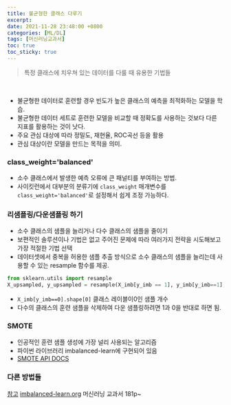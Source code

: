 ```yaml
---
title: 불균형한 클래스 다루기
excerpt: 
date: 2021-11-28 23:48:00 +0800
categories: [ML/DL]
tags: [머신러닝교과서]
toc: true
toc_sticky: true
---
```


> 특정 클래스에 치우쳐 있는 데이터를 다룰 때 유용한 기법들

<br>

* 불균형한 데이터로 훈련할 경우 빈도가 높은 클래스의 예측을 최적화하는 모델을 학습.<br>
* 불균형한 데이터 세트로 훈련한 모델을 비교할 때 정확도를 사용하는 것보다 다른 지표를 활용하는 것이 낫다.<br>
* 주요 관심 대상에 따라 정밀도, 재현율, ROC곡선 등을 활용<br>
* 관심 대상이란 모델을 만드는 목적을 의미.<br>

### class_weight='balanced'
* 소수 클래스에서 발생한 예측 오류에 큰 패널티를 부여하는 방법.<br>
* 사이킷런에서 대부분의 분류기에 `class_weight` 매개변수를 `class_weight='balanced'`로 설정해서 쉽게 조정 가능하다.<br>

### 리샘플링/다운샘플링 하기
* 소수 클래스의 샘플을 늘리거나 다수 클래스의 샘플을 줄이기<br>
* 보편적인 솔루션이나 기법은 없고 주어진 문제에 따라 여러가지 전략을 시도해보고 가장 적절한 기법 선택<br>
* 데이터셋에서 중복을 허용한 샘플 추출 방식으로 소수 클래스의 샘플을 늘리는데 사용할 수 있는 resample 함수를 제공.<br>

```python
from sklearn.utils import resample
X_upsampled, y_upsampled = resample(X_imb[y_imb == 1], y_imb[y_imb==1], replace=True, n_samples=X_imb[y_imb==0].shape[0], random_state=123)
```
* `X_imb[y_imb==0].shape[0]` 클래스 레이블이0인 샘플 개수<br>
* 다수의 클래스의 훈련 샘플을 삭제하여 다운 샘플링하려면 1과 0을 반대로 하면 됨.<br>

### SMOTE
* 인공적인 훈련 샘플 생성에 가장 널리 사용되는 알고리즘<br>
* 파이썬 라이브러리 imbalanced-learn에 구현되어 있음<br>
* [SMOTE API DOCS](https://imbalanced-learn.org/stable/references/generated/imblearn.over_sampling.SMOTE.html)

### 다른 방법들
[참고](https://sjpyo.tistory.com/49)
[imbalanced-learn.org](https://imbalanced-learn.org/stable/user_guide.html#user-guide)
머신러닝 교과서 181p~